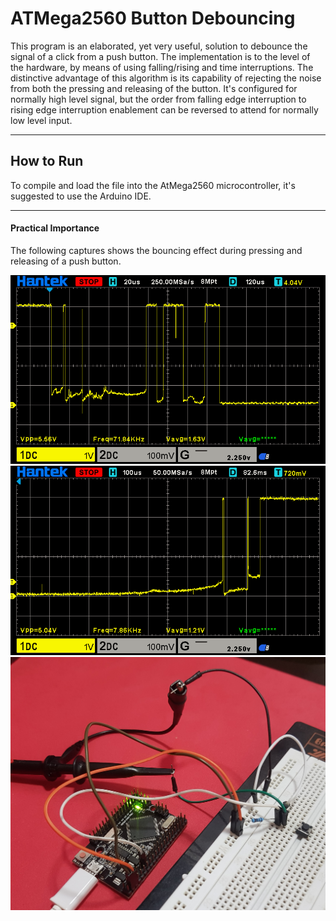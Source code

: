 ATMega2560 Button Debouncing
==================

This program is an elaborated, yet very useful, solution to debounce the signal of a click from a push button. The implementation is to the level of the hardware, by means of using 
falling/rising and time interruptions. The distinctive advantage of this algorithm is its capability of rejecting the noise from both the pressing and releasing of the button. It's configured for normally high level signal, but the order from falling edge interruption to rising edge interruption enablement can be reversed to attend for normally low level input.

---

## How to Run

To compile and load the file into the AtMega2560 microcontroller, it's suggested to use the Arduino IDE. 

---

#### Practical Importance

The following captures shows the bouncing effect during pressing and releasing of a push button.

<img src="https://github.com/rodrigojost/megaDebouncing/blob/master/captures/fallingEdgeBouncing.bmp">
<img src="https://github.com/rodrigojost/megaDebouncing/blob/master/captures/risingEdgeBouncing.bmp">
<img src="https://github.com/rodrigojost/megaDebouncing/blob/master/captures/setup.jpg">